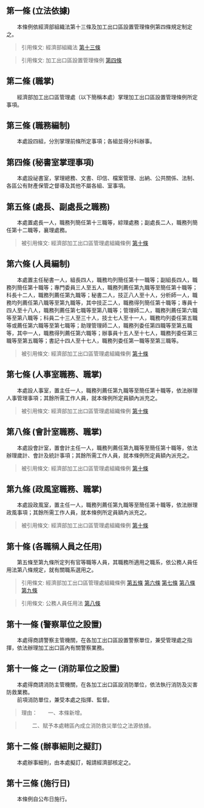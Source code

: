 第一條 (立法依據)
-----------------
　　本條例依經濟部組織法第十三條及加工出口區設置管理條例第四條規定制定之。  
> 引用條文: 經濟部組織法 [第十三條](../../人事其他/組織編制/經濟部組織法.md#第十三條-加工出口區管理處之設置)

> 引用條文: 加工出口區設置管理條例 [第四條](../../經濟貿易/加工出口/加工出口區設置管理條例.md#第四條-加工出口區管理處及分處之設置)



第二條 (職掌)
-------------
　　經濟部加工出口區管理處（以下簡稱本處）掌理加工出口區設置管理條例所定事項。  


第三條 (職務編制)
-----------------
　　本處設四組，分別掌理前條所定事項；各組並得分科辦事。  


第四條 (秘書室掌理事項)
-----------------------
　　本處設祕書室，掌理總務、文書、印信、檔案管理、出納、公共關係、法制、各區公有財產保管之督導及其他不屬各組、室事項。  


第五條 (處長、副處長之職務)
---------------------------
　　本處置處長一人，職務列簡任第十三職等，綜理處務；副處長二人，職務列簡任第十二職等，襄理處務。  
> 被引用條文: 經濟部加工出口區管理處組織條例 [第十條](../../人事其他/組織編制/經濟部加工出口區管理處組織條例.md#第十條-各職稱人員之任用)



第六條 (人員編制)
-----------------
　　本處置主任秘書一人，組長四人，職務均列簡任第十一職等；副組長四人，職務列簡任第十職等；專門委員三人至五人，職務列薦任第九職等至簡任第十職等；科長十二人，職務列薦任第九職等；秘書二人，技正八人至十人，分析師一人，職務均列薦任第八職等至第九職等，其中技正二人，職務得列簡任第十職等；專員十四人至十八人，職務列薦任第七職等至第八職等；管理師二人，職務列薦任第六職等至第八職等；科員二十三人至三十人，技士七人至十一人，職務均列委任第五職等或薦任第六職等至第七職等；助理管理師二人，職務列委任第四職等至第五職等，其中一人，職務得列薦任第六職等；辦事員十五人至十七人，職務列委任第三職等至第五職等；書記十四人至十七人，職務列委任第一職等至第三職等。  
> 被引用條文: 經濟部加工出口區管理處組織條例 [第十條](../../人事其他/組織編制/經濟部加工出口區管理處組織條例.md#第十條-各職稱人員之任用)



第七條 (人事室職務、職掌)
-------------------------
　　本處設人事室，置主任一人，職務列薦任第九職等至簡任第十職等，依法辦理人事管理事項；其餘所需工作人員，就本條例所定員額內派充之。  
> 被引用條文: 經濟部加工出口區管理處組織條例 [第十條](../../人事其他/組織編制/經濟部加工出口區管理處組織條例.md#第十條-各職稱人員之任用)



第八條 (會計室職務、職掌)
-------------------------
　　本處設會計室，置會計主任一人，職務列薦任第九職等至簡任第十職等，依法辦理歲計、會計及統計事項；其餘所需工作人員，就本條例所定員額內派充之。  
> 被引用條文: 經濟部加工出口區管理處組織條例 [第十條](../../人事其他/組織編制/經濟部加工出口區管理處組織條例.md#第十條-各職稱人員之任用)



第九條 (政風室職務、職掌)
-------------------------
　　本處設政風室，置主任一人，職務列薦任第九職等至簡任第十職等，依法辦理政風事項；其餘所需工作人員，就本條例所定員額內派充之。  
> 被引用條文: 經濟部加工出口區管理處組織條例 [第十條](../../人事其他/組織編制/經濟部加工出口區管理處組織條例.md#第十條-各職稱人員之任用)



第十條 (各職稱人員之任用)
-------------------------
　　第五條至第九條所定列有官等職等人員，其職務所適用之職系，依公務人員任用法第八條規定，就有關職系選用之。  
> 引用條文: 經濟部加工出口區管理處組織條例 [第五條](../../人事其他/組織編制/經濟部加工出口區管理處組織條例.md#第五條-處長、副處長之職務) [第六條](../../人事其他/組織編制/經濟部加工出口區管理處組織條例.md#第六條-人員編制) [第七條](../../人事其他/組織編制/經濟部加工出口區管理處組織條例.md#第七條-人事室職務、職掌) [第八條](../../人事其他/組織編制/經濟部加工出口區管理處組織條例.md#第八條-會計室職務、職掌) [第九條](../../人事其他/組織編制/經濟部加工出口區管理處組織條例.md#第九條-政風室職務、職掌)

> 引用條文: 公務人員任用法 [第八條](../../考試/任免升遷/公務人員任用法.md#第八條-職系說明書)



第十一條 (警察單位之設置)
-------------------------
　　本處得商請警察主管機關，在各加工出口區設置警察單位，兼受管理處之指揮，依法辦理加工出口區內有關警察業務。  


第十一條 之一 (消防單位之設置)
------------------------------
　　本處得商請消防主管機關，在各加工出口區設消防單位，依法執行消防及災害防救業務。  
　　前項消防單位，兼受本處之指揮、監督。  
> 理由：　　一、本條新增。

> 　　二、賦予本處轄區內成立消防救災單位之法源依據。



第十二條 (辦事細則之擬訂)
-------------------------
　　本處辦事細則，由本處擬訂，報請經濟部核定之。  


第十三條 (施行日)
-----------------
　　本條例自公布日施行。